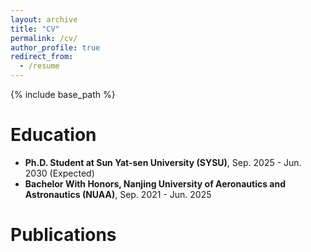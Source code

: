 ```yaml
---
layout: archive
title: "CV"
permalink: /cv/
author_profile: true
redirect_from:
  - /resume
---
```


{% include base_path %}

Education
======
* **Ph.D. Student at Sun Yat-sen University (SYSU)**, Sep. 2025 - Jun. 2030 (Expected) 
* **Bachelor With Honors, Nanjing University of Aeronautics and Astronautics (NUAA)**, Sep. 2021 - Jun. 2025

Publications
======
